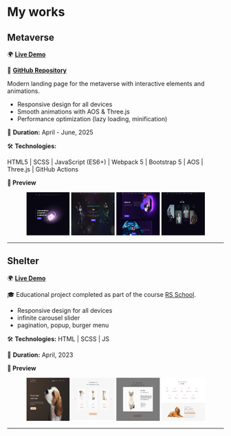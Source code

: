 # My works

## Metaverse

🌍 [**Live Demo**](https://millisabel.github.io/Metaverse/)

📂 [**GitHub Repository**](https://github.com/millisabel/Metaverse)

Modern landing page for the metaverse with interactive elements and animations.

- Responsive design for all devices
- Smooth animations with AOS & Three.js
- Performance optimization (lazy loading, minification)

📅 **Duration:**  April - June, 2025

🛠️ **Technologies:** 

HTML5 | SCSS | JavaScript (ES6+) | Webpack 5 | Bootstrap 5 | AOS | Three.js | GitHub Actions

**👀 Preview**

<p align="center">
  <img src="assets/images/Metaverse/Metaverse_1.png" width="20%" height="100px" alt="Screenshot 1"/>
  <img src="assets/images/Metaverse/Metaverse_2.png" width="20%" height="100px" alt="Screenshot 2"/>
  <img src="assets/images/Metaverse/Metaverse_3.png" width="20%" height="100px" alt="Screenshot 3"/>
  <img src="assets/images/Metaverse/Metaverse_4.png" width="20%" height="100px" alt="Screenshot 4"/>
</p>

<hr>

## Shelter

🌍 [**Live Demo**](https://rolling-scopes-school.github.io/millisabel-JSFE2023Q1/shelter/)

🎓 Educational project completed as part of the course [RS School](https://rs.school/).

- Responsive design for all devices
- infinite carousel slider
- pagination, popup, burger menu

🛠️ **Technologies:**  HTML | SCSS | JS

📅 **Duration:** April, 2023

**👀 Preview**

<p align="center">
  <img src="assets/images/Shelter/Shelter_1.png" width="20%" height="100px" alt="Screenshot 1"/>
  <img src="assets/images/Shelter/Shelter_2.png" width="20%" height="100px" alt="Screenshot 2"/>
  <img src="assets/images/Shelter/Shelter_3.png" width="20%" height="100px" alt="Screenshot 3"/>
  <img src="assets/images/Shelter/Shelter_4.png" width="20%" height="100px" alt="Screenshot 4"/>
</p>

<hr>


